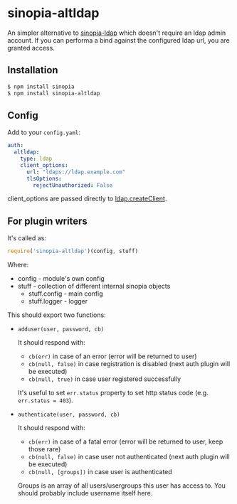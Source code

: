 # sinopia-altldap

An simpler alternative to [sinopia-ldap](https://github.com/rlidwka/sinopia-ldap)
which doesn't require an ldap admin account.  If you can performa a bind
against the configured ldap url, you are granted access.


## Installation

```sh
$ npm install sinopia
$ npm install sinopia-altldap
```

## Config

Add to your `config.yaml`:

```yaml
auth:
  altldap:
    type: ldap
    client_options:
      url: "ldaps://ldap.example.com"
      tlsOptions:
        rejectUnauthorized: False
```

client_options are passed directly to [ldap.createClient](http://ldapjs.org/client.html#create-a-client).

## For plugin writers

It's called as:

```js
require('sinopia-altldap')(config, stuff)
```

Where:

 - config - module's own config
 - stuff - collection of different internal sinopia objects
   - stuff.config - main config
   - stuff.logger - logger

This should export two functions:

 - `adduser(user, password, cb)`
   
   It should respond with:
    - `cb(err)` in case of an error (error will be returned to user)
    - `cb(null, false)` in case registration is disabled (next auth plugin will be executed)
    - `cb(null, true)` in case user registered successfully
   
   It's useful to set `err.status` property to set http status code (e.g. `err.status = 403`).

 - `authenticate(user, password, cb)`
   
   It should respond with:
    - `cb(err)` in case of a fatal error (error will be returned to user, keep those rare)
    - `cb(null, false)` in case user not authenticated (next auth plugin will be executed)
    - `cb(null, [groups])` in case user is authenticated
   
   Groups is an array of all users/usergroups this user has access to. You should probably include username itself here.
   
